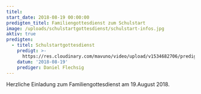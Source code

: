 ```yaml
---
titel:
start_date: 2018-08-19 00:00:00
predigten_titel: Familiengottesdienst zum Schulstart
image: /uploads/schulstartgottesdienst/schulstart-infos.jpg
aktiv: true
predigten:
  - titel: Schulstartgottesdienst
    predigt: >-
      https://res.cloudinary.com/mavuno/video/upload/v1534682706/predigten/%20Nah%20an%20Gottes%20Herz/20180819_Predigt_Flechsig_Schulsart_cut.mp3
    datum: '2018-08-19'
    prediger: Daniel Flechsig
---
```


Herzliche Einladung zum Familiengottesdienst am 19.August 2018.